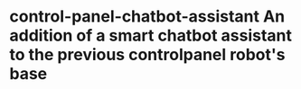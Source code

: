 # control-panel-chatbot-assistant An addition of a smart chatbot assistant to the previous controlpanel robot's base
